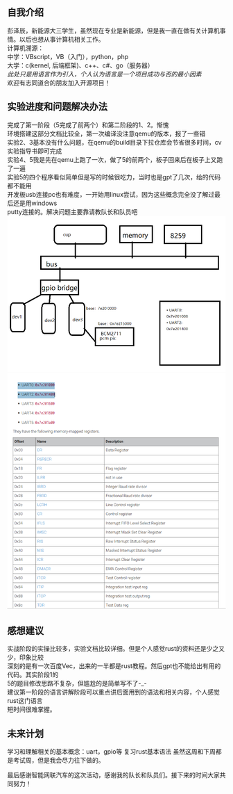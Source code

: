 ## 自我介绍
  彭泽辰，新能源大三学生，虽然现在专业是新能源，但是我一直在做有关计算机事情。以后也想从事计算机相关工作。  
  计算机溯源：  
中学：VBscript，VB（入门），python，php  
大学：c(kernel, 后端框架)、c++、c#、go（服务器）   
*此处只是用语言作为引入，个人认为语言是一个项目成功与否的最小因素*    
欢迎有志同道合的朋友加入开源项目！
## 实验进度和问题解决办法
  完成了第一阶段（5完成了前两个）和第二阶段的1、2。惭愧  
  环境搭建这部分文档比较全，第一次编译没注意qemu的版本，报了一些错  
  实验2、3基本没有什么问题，在qemu的build目录下拉仓库会节省很多时间，cv实验指导书即可完成  
  实验4、5我是先在qemu上跑了一次，做了5的前两个，板子回来后在板子上又跑了一遍  
  实验5的四个程序看似简单但是写的时候很吃力，当时也是gpt了几次，给的代码都不能用  
  开发板usb连接pc也有难度，一开始用linux尝试，因为这些概念完全没了解过最后还是用windows  
  putty连接的。解决问题主要靠请教队长和队员吧
  ![pic1](3e903cb5ddd9d1936dfcb8c6062c0f5.png)
  ![pic2](340958901880ce7091af3a2b04acee5.png)
## 感想建议
  实战阶段的实操比较多，实验文档比较详细。但是个人感觉rust的资料还是少之又少，印象比较  
深刻的是有一次百度Vec，出来的一半都是rust教程。然后gpt也不能给出有用的代码。其实阶段1的  
5的题目修改思路不复杂，但尴尬的是简单写不了-_-  
  建议第一阶段的语言讲解阶段可以重点讲后面用到的语法和相关内容，个人感觉rust这门语言  
  短时间很难掌握。
## 未来计划
  学习和理解相关的基本概念：uart，gpio等
  复习rust基本语法
  虽然这周和下周都是考试周，但是我会尽力往下做的。

最后感谢智能网联汽车的这次活动，感谢我的队长和队员们。接下来的时间大家共同努力！
  
